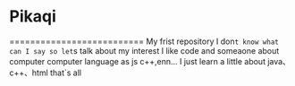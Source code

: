 # Pikaqi
==========================
My frist repository
I don`t know what can I say
so let`s talk about my interest
I like code and someaone about computer 
computer language as js c++,enn... I  just learn a little about java、c++、html
that`s all 
